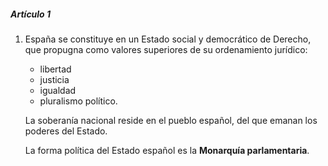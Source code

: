 ##### Artículo 1

1. España se constituye en un Estado social y democrático de Derecho, que propugna como valores superiores de su ordenamiento jurídico:
	- libertad
	- justicia
	- igualdad  
	- pluralismo político.

	 La soberanía nacional reside en el pueblo español, del que emanan los poderes del Estado.

	 La forma política del Estado español es la 
	 **Monarquía parlamentaria**.